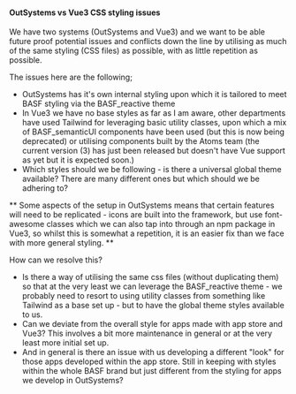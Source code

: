 #### OutSystems vs Vue3 CSS styling issues
We have two systems (OutSystems and Vue3) and we want to be able future proof potential issues and conflicts down the line by utilising as much of the same styling (CSS files) as possible, with as little repetition as possible. 

The issues here are the following;

* OutSystems has it's own internal styling upon which it is tailored to meet BASF styling via the BASF_reactive theme
* In Vue3 we have no base styles as far as I am aware, other departments have used Tailwind for leveraging basic utility classes, upon which a mix of BASF_semanticUI components have been used (but this is now being deprecated) or utilising components built by the Atoms team (the current version (3) has just been released but doesn't have Vue support as yet but it is expected soon.)
* Which styles should we be following - is there a universal global theme available? There are many different ones but which should we be adhering to?

** Some aspects of the setup in OutSystems means that certain features will need to be replicated - icons are built into the framework, but use font-awesome classes which we can also tap into through an npm package in Vue3, so whilst this is somewhat a repetition, it is an easier fix than we face with more general styling. ** 

How can we resolve this? 

* Is there a way of utilising the same css files (without duplicating them) so that at the very least we can leverage the BASF_reactive theme - we probably need to resort to using utility classes from something like Tailwind as a base set up - but to have the global theme styles available to us. 
* Can we deviate from the overall style for apps made with app store and Vue3? This involves a bit more maintenance in general or at the very least more initial set up. 
* And in general is there an issue with us developing a different "look" for those apps developed within the app store. Still in keeping with styles within the whole BASF brand but just different from the styling for apps we develop in OutSystems?